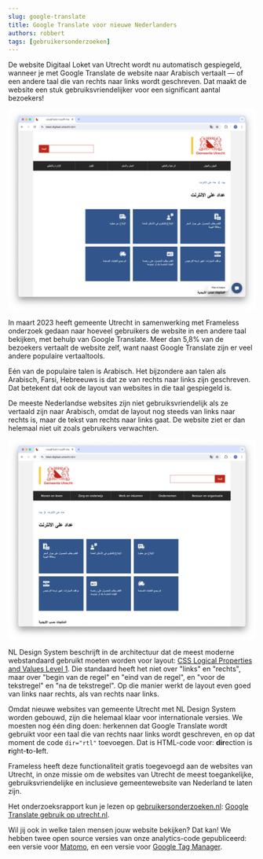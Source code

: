 ```yaml
---
slug: google-translate
title: Google Translate voor nieuwe Nederlanders
authors: robbert
tags: [gebruikersonderzoeken]
---
```


De website Digitaal Loket van Utrecht wordt nu automatisch gespiegeld, wanneer je met Google Translate de website naar Arabisch vertaalt — of een andere taal die van rechts naar links wordt geschreven. Dat maakt de website een stuk gebruiksvriendelijker voor een significant aantal bezoekers!

![Digitaal Loket in de Arabische vertaling, met gespiegelde layout](./google-translate-arabic-rtl.png)

<!-- truncate -->

In maart 2023 heeft gemeente Utrecht in samenwerking met Frameless onderzoek gedaan naar hoeveel gebruikers de website in een andere taal bekijken, met behulp van Google Translate. Meer dan 5,8% van de bezoekers vertaalt de website zelf, want naast Google Translate zijn er veel andere populaire vertaaltools.

Eén van de populaire talen is Arabisch. Het bijzondere aan talen als Arabisch, Farsi, Hebreeuws is dat ze van rechts naar links zijn geschreven. Dat betekent dat ook de layout van websites in die taal gespiegeld is.

De meeste Nederlandse websites zijn niet gebruiksvriendelijk als ze vertaald zijn naar Arabisch, omdat de layout nog steeds van links naar rechts is, maar de tekst van rechts naar links gaat. De website ziet er dan helemaal niet uit zoals gebruikers verwachten.

![Digitaal Loket in de Arabische vertaling, zonder gespiegelde layout](./google-translate-arabic-ltr.png)

NL Design System beschrijft in de architectuur dat de meest moderne webstandaard gebruikt moeten worden voor layout: [<span lang="en">CSS Logical Properties and Values Level 1</span>](https://www.w3.org/TR/css-logical-1/). Die standaard heeft het niet over "links" en "rechts", maar over "begin van de regel" en "eind van de regel", en "voor de tekstregel" en "na de tekstregel". Op die manier werkt de layout even goed van links naar rechts, als van rechts naar links.

Omdat nieuwe websites van gemeente Utrecht met NL Design System worden gebouwd, zijn die helemaal klaar voor internationale versies. We moesten nog één ding doen: herkennen dat Google Translate wordt gebruikt voor een taal die van rechts naar links wordt geschreven, en op dat moment de code `dir="rtl"` toevoegen. Dat is HTML-code voor: <strong>dir</strong>ection is <strong>r</strong>ight-<strong>t</strong>o-<strong>l</strong>eft.

Frameless heeft deze functionaliteit gratis toegevoegd aan de websites van Utrecht, in onze missie om de websites van Utrecht de meest toegankelijke, gebruiksvriendelijke en inclusieve gemeentewebsite van Nederland te laten zijn.

Het onderzoeksrapport kun je lezen op [gebruikersonderzoeken.nl](https://gebruikersonderzoeken.nl/): [Google Translate gebruik op utrecht.nl](https://gebruikersonderzoeken.nl/docs/onderzoek-bekijken/website-gebruik/utrecht-google-translate).

Wil jij ook in welke talen mensen jouw website bekijken? Dat kan! We hebben twee open source versies van onze analytics-code gepubliceerd: een versie voor [Matomo](https://github.com/Robbert/translate-test/blob/main/translate-matomo.js), en een versie voor [Google Tag Manager](https://github.com/Robbert/translate-test/blob/main/translate-google-tag-manager.js).

